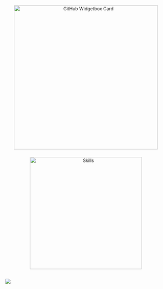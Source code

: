 <div align="center">
  <a href="https://discord.com/users/1277938659668136038" title="GitHub Profile">
      <img 
        src="https://github-widgetbox.vercel.app/api/profile?username=insuperable&theme=darkmode&data=followers,repositories,stars,commits" 
        alt="GitHub Widgetbox Card" 
        style="width: 450px;
      ">
  </a>
  
  <img 
    src="https://skillicons.dev/icons?i=js,cpp,py" 
    alt="Skills" 
    style="margin-top: 10px; width: 350px;
  ">
</div>

  <samp>
    <br><img src="https://komarev.com/ghpvc/?username=insuperable">
  </samp>
